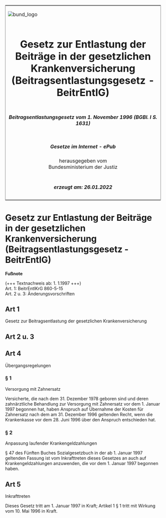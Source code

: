 <span id="DECKBLATT.html"></span>

<table border="0" frame="border" width="100%">

<tr valign="top">

<td align="left">

![bund\_logo](BfJ_2021_Web_de_de.gif)

</td>

<td align="right">

 

</td>

</tr>

<tr align="center" valign="middle">

<td colspan="2">

# Gesetz zur Entlastung der Beiträge in der gesetzlichen Krankenversicherung (Beitragsentlastungsgesetz - BeitrEntlG)

</td>

</tr>

<tr align="center" valign="middle">

<td colspan="2">

##### Beitragsentlastungsgesetz vom 1. November 1996 (BGBl. I S. 1631)

</td>

</tr>

<tr align="center" valign="middle">

<td colspan="2">

  
  

##### Gesetze im Internet - ePub  
  
herausgegeben vom  
Bundesministerium der Justiz

</td>

</tr>

<tr align="center" valign="bottom">

<td colspan="2">

  
  

##### erzeugt am: 26.01.2022

</td>

</tr>

</table>

<span id="BJNR163109996.html"></span>

# Gesetz zur Entlastung der Beiträge in der gesetzlichen Krankenversicherung (Beitragsentlastungsgesetz - BeitrEntlG)

<div>

  
**Fußnote**

<div class="jnhtml">

<div>

<div class="jurAbsatz">

(+++ Textnachweis ab: 1. 1.1997 +++)  
Art. 1: BeitrEntlKrG 860-5-15  
Art. 2 u. 3: Änderungsvorschriften

</div>

</div>

</div>

</div>

<span id="BJNR163109996BJNG000100310.html"></span>

## Art 1  
Gesetz zur Beitragsentlastung der gesetzlichen Krankenversicherung

<span id="BJNR163109996BJNG000200310.html"></span>

## Art 2 u. 3  

<span id="BJNR163109996BJNG000300310.html"></span>

## Art 4  
Übergangsregelungen

<span id="BJNR163109996BJNE000500310.html"></span>

### § 1  
Versorgung mit Zahnersatz

<div>

<div class="jnhtml">

<div>

<div class="jurAbsatz">

Versicherte, die nach dem 31. Dezember 1978 geboren sind und deren
zahnärztliche Behandlung zur Versorgung mit Zahnersatz vor dem 1.
Januar 1997 begonnen hat, haben Anspruch auf Übernahme der Kosten für
Zahnersatz nach dem am 31. Dezember 1996 geltenden Recht, wenn die
Krankenkasse vor dem 28. Juni 1996 über den Anspruch entschieden hat.

</div>

</div>

</div>

</div>

<span id="BJNR163109996BJNE000600310.html"></span>

### § 2  
Anpassung laufender Krankengeldzahlungen

<div>

<div class="jnhtml">

<div>

<div class="jurAbsatz">

§ 47 des Fünften Buches Sozialgesetzbuch in der ab 1. Januar 1997
geltenden Fassung ist vom Inkrafttreten dieses Gesetzes an auch auf
Krankengeldzahlungen anzuwenden, die vor dem 1. Januar 1997 begonnen
haben.

</div>

</div>

</div>

</div>

<span id="BJNR163109996BJNG000400310.html"></span>

## Art 5  
Inkrafttreten

<div>

<div class="jnhtml">

<div>

<div class="jurAbsatz">

Dieses Gesetz tritt am 1. Januar 1997 in Kraft; Artikel 1 § 1 tritt mit
Wirkung vom 10. Mai 1996 in Kraft.

</div>

</div>

</div>

</div>
